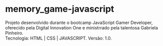 # memory_game-javascript
Projeto desenvolvido durante o bootcamp JavaScript Gamer Developer, oferecido  pela Digital Innovation One e ministrrado pela talentosa Gabriela Pinheiro.  
Tecnologia: HTML | CSS | JAVASCRIPT.
Versão: 1.0.

